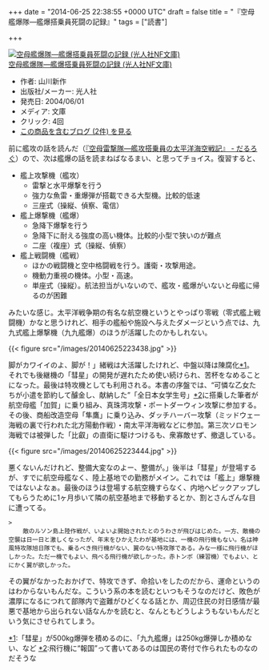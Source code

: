
+++
date = "2014-06-25 22:38:55 +0000 UTC"
draft = false
title = "『空母艦爆隊―艦爆搭乗員死闘の記録』"
tags = ["読書"]

+++
<div class="hatena-asin-detail"><a href="http://www.amazon.co.jp/exec/obidos/ASIN/4769820534/bestylesnet-22/"><img src="https://images-fe.ssl-images-amazon.com/images/I/51CWEXsM-AL._SL160_.jpg" class="hatena-asin-detail-image" alt="空母艦爆隊―艦爆搭乗員死闘の記録 (光人社NF文庫)" title="空母艦爆隊―艦爆搭乗員死闘の記録 (光人社NF文庫)"/></a><div class="hatena-asin-detail-info"><a href="http://www.amazon.co.jp/exec/obidos/ASIN/4769820534/bestylesnet-22/">空母艦爆隊―艦爆搭乗員死闘の記録 (光人社NF文庫)</a><ul><li><span class="hatena-asin-detail-label">作者:</span> 山川新作</li><li><span class="hatena-asin-detail-label">出版社/メーカー:</span> 光人社</li><li><span class="hatena-asin-detail-label">発売日:</span> 2004/06/01</li><li><span class="hatena-asin-detail-label">メディア:</span> 文庫</li><li> <span class="hatena-asin-detail-label">クリック</span>: 4回</li><li><a href="http://d.hatena.ne.jp/asin/4769820534/bestylesnet-22" target="_blank">この商品を含むブログ (2件) を見る</a></li></ul></div><div class="hatena-asin-detail-foot"></div></div>前に艦攻の話を読んだ（<a href="https://blog.daruyanagi.jp/entry/2014/05/22/025753">『空母雷撃隊―艦攻搭乗員の太平洋海空戦記』 - だるろぐ</a>）ので、次は艦爆の話を読まねばなるまい、と思ってチョイス。復習すると、

<ul>
<li>艦上攻撃機（艦攻）
<ul>
<li>雷撃と水平爆撃を行う</li>
<li>強力な魚雷・重爆弾が搭載できる大型機。比較的低速</li>
<li>三座式（操縦、偵察、電信）</li>
</ul></li>
<li>艦上爆撃機（艦爆）
<ul>
<li>急降下爆撃を行う</li>
<li>急降下に耐える強度の高い機体。比較的小型で狭いのが難点</li>
<li>二座（複座）式（操縦、偵察）</li>
</ul></li>
<li>艦上戦闘機（艦戦）
<ul>
<li>ほかの戦闘機と空中格闘戦を行う。護衛・攻撃用途。</li>
<li>機動力重視の機体。小型・高速。</li>
<li>単座式（操縦）。航法担当がいないので、艦攻・艦爆がいないと母艦に帰るのが困難</li>
</ul></li>
</ul>みたいな感じ。太平洋戦争期の有名な航空機というとやっぱり零戦（零式艦上戦闘機）かなと思うけれど、相手の艦船や施設へ与えたダメージという点では、九九式艦上爆撃機（九九艦爆）のほうが活躍したのかもしれない。

{{< figure src="/images/20140625223438.jpg"  >}}

脚がカワイイのよ、脚が！」緒戦は大活躍したけれど、中盤以降は陳腐化<a href="#f-60e23e22" name="fn-60e23e22" title="「彗星」が500kg爆弾を積めるのに、「九九艦爆」は250kg爆弾しか積めない、など">*1</a>。それでも後継機の「彗星」の開発が遅れたため使い続けられ、苦杯をなめることになった。最後は特攻機としても利用される。本書の序盤では、“可憐な乙女たちが小遣を節約して醵金し、献納した”「全日本女学生号」<a href="#f-e0c2f7fb" name="fn-e0c2f7fb" title="飛行機に“報国”って書いてあるのは国民の寄付で作られたものなのだそうな">*2</a>に搭乗した筆者が航空母艦「加賀」に乗り組み、真珠湾攻撃・ポートダーウィン攻撃に参加する。その後、商船改造空母「隼鷹」に乗り込み、ダッチハーバー攻撃（ミッドウェー海戦の裏で行われた北方陽動作戦）・南太平洋海戦などに参加。第三次ソロモン海戦では被弾した「比叡」の直衛に駆けつけるも、衆寡敵せず、撤退している。

{{< figure src="/images/20140625223444.jpg"  >}}

悪くないんだけれど、整備大変なのよー、整備が。」後半は「彗星」が登場するが、すでに航空母艦なく、陸上基地での勤務がメイン。これでは「艦上」爆撃機ではないよなぁ。最後のほうは登場する航空機すらなく、内地へピックアップしてもらうために1ヶ月歩いて隣の航空基地まで移動するとか、割とさんざんな目に遭ってる。

    >
        敵のルソン島上陸作戦が、いよいよ開始されたとのうわさが飛びはじめた。一方、敵機の空襲は日一日と激しくなったが、年末をひかえたわが基地には、一機の飛行機もない。名は神風特攻隊旭日隊でも、乗るべき飛行機がない、翼のない特攻隊である。みな一様に飛行機がほしかった。ただ一機でもよい、飛べる飛行機が欲しかった。赤トンボ（練習機）でもよい、とにかく翼が欲しかった。

    
その翼がなかったおかげで、特攻できず、命拾いをしたのだから、運命というのはわからないもんだな。こういう系の本を読むといつもそうなのだけど、敗色が濃厚になるにつれて部隊内で盗難がひどくなる話とか、周辺住民の対日感情が最悪で基地から出られない話なんかを読むと、なんともどうしようもないもんだという気にさせられてしまう。
<div class="footnote">
<a href="#fn-60e23e22" name="f-60e23e22" class="footnote-number">*1</a><span class="footnote-delimiter">:</span><span class="footnote-text">「彗星」が500kg爆弾を積めるのに、「九九艦爆」は250kg爆弾しか積めない、など</span>
<a href="#fn-e0c2f7fb" name="f-e0c2f7fb" class="footnote-number">*2</a><span class="footnote-delimiter">:</span><span class="footnote-text">飛行機に“報国”って書いてあるのは国民の寄付で作られたものなのだそうな</span>
</div>

